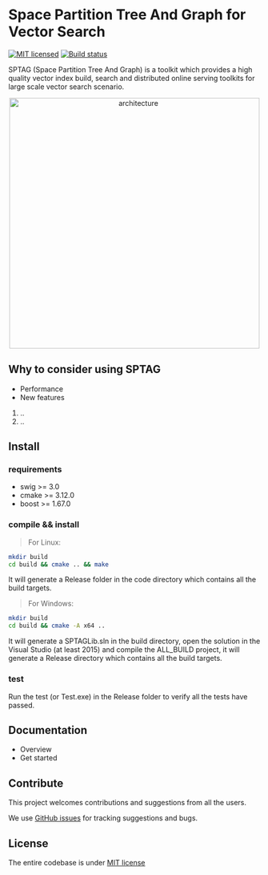 # Space Partition Tree And Graph for Vector Search

[![MIT licensed](https://img.shields.io/badge/license-MIT-yellow.svg)](https://github.com/Microsoft/nni/blob/master/LICENSE)
[![Build status](https://sysdnn.visualstudio.com/SPTAG/_apis/build/status/SPTAG-GITHUB)](https://sysdnn.visualstudio.com/SPTAG/_build/latest?definitionId=6)

 SPTAG (Space Partition Tree And Graph) is a toolkit which provides a high quality vector index build, search and distributed online serving toolkits for large scale vector search scenario. 
 <p align="center">
 <img src="docs/img/sptag.png" alt="architecture" width="500"/>
 </p>

 ## **Why to consider using SPTAG**
 * Performance
 * New features
  1. ..
  2. ..

 ## **Install**

### **requirements**

* swig >= 3.0
* cmake >= 3.12.0
* boost >= 1.67.0

### **compile && install**

> For Linux:
```bash
mkdir build
cd build && cmake .. && make
```
It will generate a Release folder in the code directory which contains all the build targets.

> For Windows:
```bash
mkdir build
cd build && cmake -A x64 ..
```
It will generate a SPTAGLib.sln in the build directory, open the solution in the Visual Studio (at least 2015) and compile the ALL_BUILD project, it will generate a Release directory which contains all the build targets.

### **test** 

Run the test (or Test.exe) in the Release folder to verify all the tests have passed.

## **Documentation**

* Overview
* Get started

## **Contribute**

This project welcomes contributions and suggestions from all the users.

We use [GitHub issues](https://github.com/Microsoft/SPTAG/issues) for tracking suggestions and bugs.

## **License**
The entire codebase is under [MIT license](https://github.com/Microsoft/SPTAG/blob/master/LICENSE)